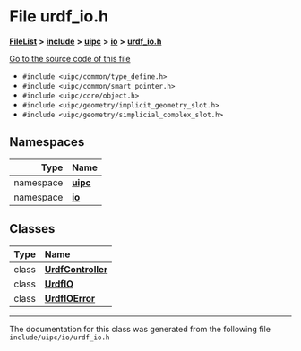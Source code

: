 

# File urdf\_io.h



[**FileList**](files.md) **>** [**include**](dir_d44c64559bbebec7f509842c48db8b23.md) **>** [**uipc**](dir_9f30510905f1286cc334e7ecdb1aceca.md) **>** [**io**](dir_852854ea57a318f61c10cfed1155dbd7.md) **>** [**urdf\_io.h**](urdf__io_8h.md)

[Go to the source code of this file](urdf__io_8h_source.md)



* `#include <uipc/common/type_define.h>`
* `#include <uipc/common/smart_pointer.h>`
* `#include <uipc/core/object.h>`
* `#include <uipc/geometry/implicit_geometry_slot.h>`
* `#include <uipc/geometry/simplicial_complex_slot.h>`













## Namespaces

| Type | Name |
| ---: | :--- |
| namespace | [**uipc**](namespaceuipc.md) <br> |
| namespace | [**io**](namespaceuipc_1_1io.md) <br> |


## Classes

| Type | Name |
| ---: | :--- |
| class | [**UrdfController**](classuipc_1_1io_1_1_urdf_controller.md) <br> |
| class | [**UrdfIO**](classuipc_1_1io_1_1_urdf_i_o.md) <br> |
| class | [**UrdfIOError**](classuipc_1_1io_1_1_urdf_i_o_error.md) <br> |



















































------------------------------
The documentation for this class was generated from the following file `include/uipc/io/urdf_io.h`

